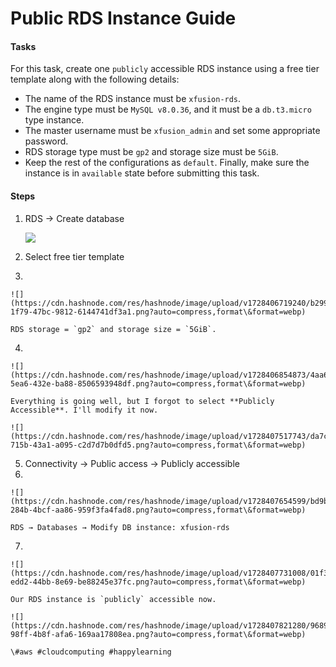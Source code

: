# Public RDS Instance Guide

#### Tasks <a href="#heading-tasks" id="heading-tasks"></a>

For this task, create one `publicly` accessible RDS instance using a free tier template along with the following details:

* The name of the RDS instance must be `xfusion-rds`.
* The engine type must be `MySQL v8.0.36`, and it must be a `db.t3.micro` type instance.
* The master username must be `xfusion_admin` and set some appropriate password.
* RDS storage type must be `gp2` and storage size must be `5GiB`.
* Keep the rest of the configurations as `default`. Finally, make sure the instance is in `available` state before submitting this task.

#### Steps <a href="#heading-steps" id="heading-steps"></a>

1.  RDS → Create database

    ![](https://cdn.hashnode.com/res/hashnode/image/upload/v1728406682131/6b7774a3-1afe-48a9-acfb-7fb409662c6c.png?auto=compress,format\&format=webp)
2. Select free tier template
3.

    ![](https://cdn.hashnode.com/res/hashnode/image/upload/v1728406719240/b2999ed0-1f79-47bc-9812-6144741df3a1.png?auto=compress,format\&format=webp)

    RDS storage = `gp2` and storage size = `5GiB`.
4.

    ![](https://cdn.hashnode.com/res/hashnode/image/upload/v1728406854873/4aa69c95-5ea6-432e-ba88-8506593948df.png?auto=compress,format\&format=webp)

    Everything is going well, but I forgot to select **Publicly Accessible**. I'll modify it now.

    ![](https://cdn.hashnode.com/res/hashnode/image/upload/v1728407517743/da7cf461-715b-43a1-a095-c2d7d7b0dfd5.png?auto=compress,format\&format=webp)
5. Connectivity → Public access → Publicly accessible
6.

    ![](https://cdn.hashnode.com/res/hashnode/image/upload/v1728407654599/bd9bcb39-284b-4bcf-aa86-959f3fa4fad8.png?auto=compress,format\&format=webp)

    RDS → Databases → Modify DB instance: xfusion-rds
7.

    ![](https://cdn.hashnode.com/res/hashnode/image/upload/v1728407731008/01f36d81-edd2-44bb-8e69-be88245e37fc.png?auto=compress,format\&format=webp)

    Our RDS instance is `publicly` accessible now.

    ![](https://cdn.hashnode.com/res/hashnode/image/upload/v1728407821280/9689e109-98ff-4b8f-afa6-169aa17808ea.png?auto=compress,format\&format=webp)

    \#aws #cloudcomputing #happylearning
